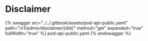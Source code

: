 # Disclaimer
{% swagger src="../../.gitbook/assets/pod-api-public.yaml" path="/v1/admin/disclaimer/{did}" method="get" expanded="true" fullWidth="true" %} pod-api-public.yaml {% endswagger %}
